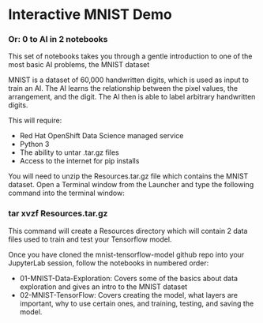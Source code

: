 # Interactive MNIST Demo
### Or: 0 to AI in 2 notebooks

This set of notebooks takes you through a gentle introduction to one of the most basic AI problems, the MNIST dataset

MNIST is a dataset of 60,000 handwritten digits, which is used as input to train an AI. The AI learns the relationship between the pixel values, the arrangement, and the digit. The AI then is able to label arbitrary handwritten digits.

This will require:
  * Red Hat OpenShift Data Science managed service
  * Python 3
  * The ability to untar .tar.gz files
  * Access to the internet for pip installs

You will need to unzip the Resources.tar.gz file which contains the MNIST dataset.  Open a Terminal window from the Launcher and type the following command into the terminal window:  

### tar xvzf Resources.tar.gz

This command will create a Resources directory which will contain 2 data files used to train and test your Tensorflow model.

Once you have cloned the mnist-tensorflow-model github repo into your JupyterLab session, follow the notebooks in numbered order:
  * 01-MNIST-Data-Exploration:   Covers some of the basics about data exploration and gives an intro to the MNIST dataset
  * 02-MNIST-TensorFlow:         Covers creating the model, what layers are important, why to use certain ones, and training, testing, and saving the 
                                 model.



